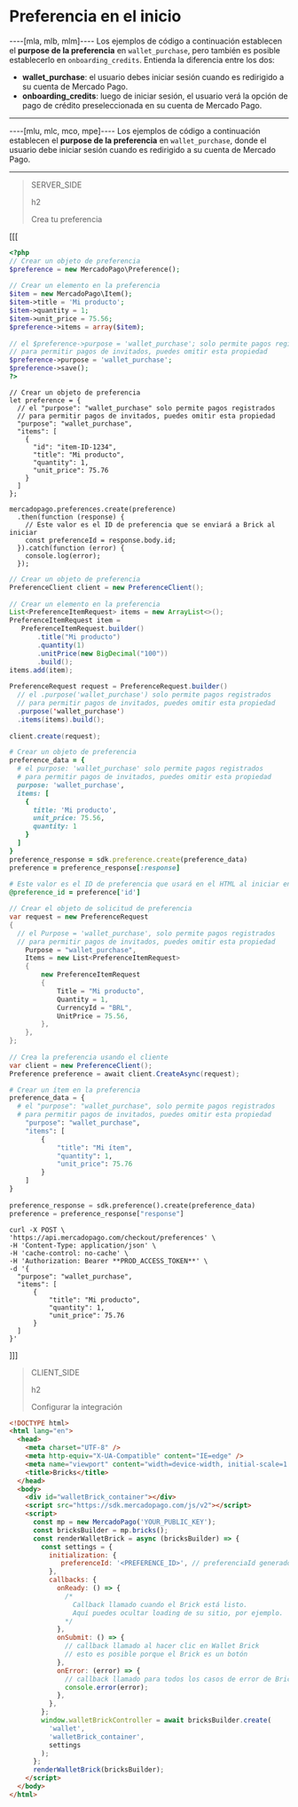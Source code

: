 # Preferencia en el inicio

----[mla, mlb, mlm]----
Los ejemplos de código a continuación establecen el **purpose de la preferencia** en `wallet_purchase`, pero también es posible establecerlo en `onboarding_credits`. Entienda la diferencia entre los dos:

* **wallet_purchase**: el usuario debes iniciar sesión cuando es redirigido a su cuenta de Mercado Pago.
* **onboarding_credits**: luego de iniciar sesión, el usuario verá la opción de pago de crédito preseleccionada en su cuenta de Mercado Pago.

------------
----[mlu, mlc, mco, mpe]----
Los ejemplos de código a continuación establecen el **purpose de la preferencia** en `wallet_purchase`, donde el usuario debe iniciar sesión cuando es redirigido a su cuenta de Mercado Pago.

------------

> SERVER_SIDE
>
> h2
>
> Crea tu preferencia

[[[
```php
<?php
// Crear un objeto de preferencia
$preference = new MercadoPago\Preference();
 
// Crear un elemento en la preferencia
$item = new MercadoPago\Item();
$item->title = 'Mi producto';
$item->quantity = 1;
$item->unit_price = 75.56;
$preference->items = array($item);
 
// el $preference->purpose = 'wallet_purchase'; solo permite pagos registrados
// para permitir pagos de invitados, puedes omitir esta propiedad
$preference->purpose = 'wallet_purchase';
$preference->save();
?>
```
```node
// Crear un objeto de preferencia
let preference = {
  // el "purpose": "wallet_purchase" solo permite pagos registrados
  // para permitir pagos de invitados, puedes omitir esta propiedad
  "purpose": "wallet_purchase",
  "items": [
    {
      "id": "item-ID-1234",
      "title": "Mi producto",
      "quantity": 1,
      "unit_price": 75.76
    }
  ]
};
 
mercadopago.preferences.create(preference)
  .then(function (response) {
    // Este valor es el ID de preferencia que se enviará a Brick al iniciar
    const preferenceId = response.body.id;
  }).catch(function (error) {
    console.log(error);
  });
```
```java
// Crear un objeto de preferencia
PreferenceClient client = new PreferenceClient();
 
// Crear un elemento en la preferencia
List<PreferenceItemRequest> items = new ArrayList<>();
PreferenceItemRequest item =
   PreferenceItemRequest.builder()
       .title("Mi producto")
       .quantity(1)
       .unitPrice(new BigDecimal("100"))
       .build();
items.add(item);
 
PreferenceRequest request = PreferenceRequest.builder()
  // el .purpose('wallet_purchase') solo permite pagos registrados
  // para permitir pagos de invitados, puedes omitir esta propiedad
  .purpose('wallet_purchase')
  .items(items).build();
 
client.create(request);
```
```ruby
# Crear un objeto de preferencia
preference_data = {
  # el purpose: 'wallet_purchase' solo permite pagos registrados
  # para permitir pagos de invitados, puedes omitir esta propiedad
  purpose: 'wallet_purchase',
  items: [
    {
      title: 'Mi producto',
      unit_price: 75.56,
      quantity: 1
    }
  ]
}
preference_response = sdk.preference.create(preference_data)
preference = preference_response[:response]
 
# Este valor es el ID de preferencia que usará en el HTML al iniciar en Brick
@preference_id = preference['id']
```
```csharp
// Crear el objeto de solicitud de preferencia
var request = new PreferenceRequest
{
  // el Purpose = 'wallet_purchase', solo permite pagos registrados
  // para permitir pagos de invitados, puedes omitir esta propiedad
    Purpose = "wallet_purchase",
    Items = new List<PreferenceItemRequest>
    {
        new PreferenceItemRequest
        {
            Title = "Mi producto",
            Quantity = 1,
            CurrencyId = "BRL",
            UnitPrice = 75.56,
        },
    },
};
 
// Crea la preferencia usando el cliente
var client = new PreferenceClient();
Preference preference = await client.CreateAsync(request);
```
```python
# Crear un ítem en la preferencia
preference_data = {
  # el "purpose": "wallet_purchase", solo permite pagos registrados
  # para permitir pagos de invitados, puedes omitir esta propiedad
    "purpose": "wallet_purchase",
    "items": [
        {
            "title": "Mi ítem",
            "quantity": 1,
            "unit_price": 75.76
        }
    ]
}
 
preference_response = sdk.preference().create(preference_data)
preference = preference_response["response"]
```
```curl
curl -X POST \
'https://api.mercadopago.com/checkout/preferences' \
-H 'Content-Type: application/json' \
-H 'cache-control: no-cache' \
-H 'Authorization: Bearer **PROD_ACCESS_TOKEN**' \
-d '{
  "purpose": "wallet_purchase",
  "items": [
      {
          "title": "Mi producto",
          "quantity": 1,
          "unit_price": 75.76
      }
  ]
}'
```
]]]

> CLIENT_SIDE
>
> h2
>
> Configurar la integración

```html
<!DOCTYPE html>
<html lang="en">
  <head>
    <meta charset="UTF-8" />
    <meta http-equiv="X-UA-Compatible" content="IE=edge" />
    <meta name="viewport" content="width=device-width, initial-scale=1.0" />
    <title>Bricks</title>
  </head>
  <body>
    <div id="walletBrick_container"></div>
    <script src="https://sdk.mercadopago.com/js/v2"></script>
    <script>
      const mp = new MercadoPago('YOUR_PUBLIC_KEY');
      const bricksBuilder = mp.bricks();
      const renderWalletBrick = async (bricksBuilder) => {
        const settings = {
          initialization: {
             preferenceId: '<PREFERENCE_ID>', // preferenciaId generado en backend
          },
          callbacks: {
            onReady: () => {
              /*
                Callback llamado cuando el Brick está listo.
                Aquí puedes ocultar loading de su sitio, por ejemplo.
              */
            },
            onSubmit: () => {
              // callback llamado al hacer clic en Wallet Brick
              // esto es posible porque el Brick es un botón
            },
            onError: (error) => {
              // callback llamado para todos los casos de error de Brick
              console.error(error);
            },
          },
        };
        window.walletBrickController = await bricksBuilder.create(
          'wallet',
          'walletBrick_container',
          settings
        );
      };
      renderWalletBrick(bricksBuilder);
    </script>
  </body>
</html>
```